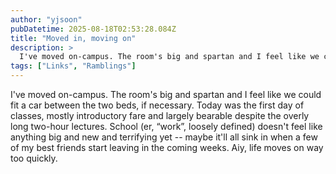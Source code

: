 ```yaml
---
author: "yjsoon"
pubDatetime: 2025-08-18T02:53:28.084Z
title: "Moved in, moving on"
description: >
  I've moved on-campus. The room's big and spartan and I feel like we could fit a car between the two beds, if necessary. Today was the first day of cla...
tags: ["Links", "Ramblings"]
---
```






I've moved on-campus. The room's big and spartan and I feel like we could fit a car between the two beds, if necessary. Today was the first day of classes, mostly introductory fare and largely bearable despite the overly long two-hour lectures. School (er, &#8220;work&#8221;, loosely defined) doesn't feel like anything big and new and terrifying yet -- maybe it'll all sink in when a few of my best friends start leaving in the coming weeks. Aiy, life moves on way too quickly.